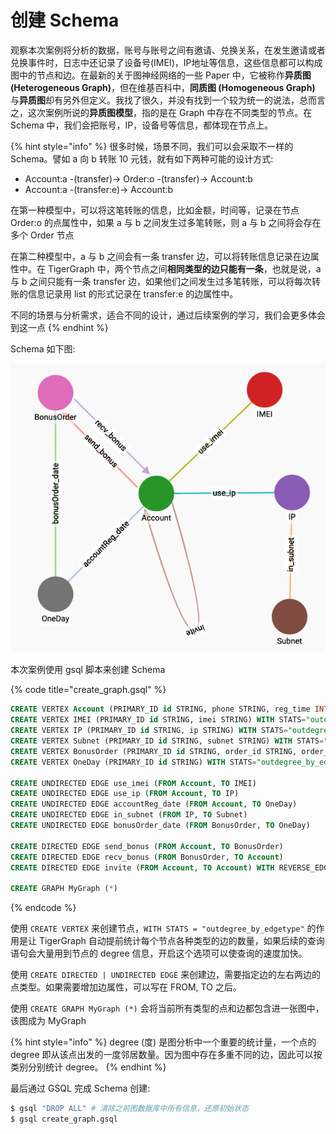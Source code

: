# 创建 Schema

观察本次案例将分析的数据，账号与账号之间有邀请、兑换关系，在发生邀请或者兑换事件时，日志中还记录了设备号\(IMEI\)，IP地址等信息，这些信息都可以构成图中的节点和边。在最新的关于图神经网络的一些 Paper 中，它被称作**异质图 \(Heterogeneous Graph\)**，但在维基百科中，**同质图 \(Homogeneous Graph\)** 与**异质图**却有另外但定义。我找了很久，并没有找到一个较为统一的说法，总而言之，这次案例所说的**异质图模型**，指的是在 Graph 中存在不同类型的节点。在 Schema 中，我们会把账号，IP，设备号等信息，都体现在节点上。

{% hint style="info" %}
很多时候，场景不同，我们可以会采取不一样的 Schema。譬如 a 向 b 转账 10 元钱，就有如下两种可能的设计方式:

* Account:a -\(transfer\)-&gt; Order:o -\(transfer\)-&gt; Account:b
* Account:a -\(transfer:e\)-&gt; Account:b

在第一种模型中，可以将这笔转账的信息，比如金额，时间等，记录在节点 Order:o 的点属性中，如果 a 与 b 之间发生过多笔转账，则 a 与 b 之间将会存在多个 Order 节点

在第二种模型中，a 与 b 之间会有一条 transfer 边，可以将转账信息记录在边属性中。在 TigerGraph 中，两个节点之间**相同类型的边只能有一条**，也就是说，a 与 b 之间只能有一条 transfer 边，如果他们之间发生过多笔转账，可以将每次转账的信息记录用 list 的形式记录在 transfer:e 的边属性中。

不同的场景与分析需求，适合不同的设计，通过后续案例的学习，我们会更多体会到这一点
{% endhint %}

Schema 如下图:

![Schema](../../.gitbook/assets/schema.png)

本次案例使用 gsql 脚本来创建 Schema

{% code title="create\_graph.gsql" %}
```sql
CREATE VERTEX Account (PRIMARY_ID id STRING, phone STRING, reg_time INT, reg_date STRING) WITH STATS="outdegree_by_edgetype"
CREATE VERTEX IMEI (PRIMARY_ID id STRING, imei STRING) WITH STATS="outdegree_by_edgetype"
CREATE VERTEX IP (PRIMARY_ID id STRING, ip STRING) WITH STATS="outdegree_by_edgetype"
CREATE VERTEX Subnet (PRIMARY_ID id STRING, subnet STRING) WITH STATS="outdegree_by_edgetype"
CREATE VERTEX BonusOrder (PRIMARY_ID id STRING, order_id STRING, order_date STRING)
CREATE VERTEX OneDay (PRIMARY_ID id STRING) WITH STATS="outdegree_by_edgetype"

CREATE UNDIRECTED EDGE use_imei (FROM Account, TO IMEI)
CREATE UNDIRECTED EDGE use_ip (FROM Account, TO IP)
CREATE UNDIRECTED EDGE accountReg_date (FROM Account, TO OneDay)
CREATE UNDIRECTED EDGE in_subnet (FROM IP, TO Subnet)
CREATE UNDIRECTED EDGE bonusOrder_date (FROM BonusOrder, TO OneDay)

CREATE DIRECTED EDGE send_bonus (FROM Account, TO BonusOrder)
CREATE DIRECTED EDGE recv_bonus (FROM BonusOrder, TO Account)
CREATE DIRECTED EDGE invite (FROM Account, TO Account) WITH REVERSE_EDGE="reverse_invite"

CREATE GRAPH MyGraph (*)
```
{% endcode %}

使用 `CREATE VERTEX` 来创建节点，`WITH STATS = "outdegree_by_edgetype"` 的作用是让 TigerGraph 自动提前统计每个节点各种类型的边的数量，如果后续的查询语句会大量用到节点的 degree 信息，开启这个选项可以使查询的速度加快。

使用 `CREATE DIRECTED | UNDIRECTED EDGE` 来创建边，需要指定边的左右两边的点类型。如果需要增加边属性，可以写在 FROM, TO 之后。

使用 `CREATE GRAPH MyGraph (*)` 会将当前所有类型的点和边都包含进一张图中，该图成为 MyGraph

{% hint style="info" %}
degree \(度\) 是图分析中一个重要的统计量，一个点的 degree 即从该点出发的一度邻居数量。因为图中存在多重不同的边，因此可以按类别分别统计 degree。
{% endhint %}

最后通过 GSQL 完成 Schema 创建:

```bash
$ gsql "DROP ALL" # 清除之前图数据库中所有信息，还原初始状态
$ gsql create_graph.gsql
```

